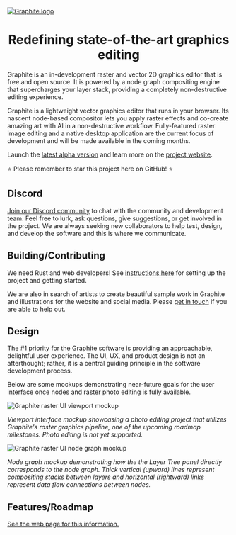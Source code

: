 <a href="https://graphite.rs/">
<picture>
<source media="(prefers-color-scheme: dark)" srcset="https://static.graphite.rs/readme/graphite-readme-logo-dark-theme.svg">
<source media="(prefers-color-scheme: light)" srcset="https://static.graphite.rs/readme/graphite-readme-logo-light-theme.svg">
<img alt="Graphite logo" src="https://static.graphite.rs/readme/graphite-readme-logo-dark-theme.svg">
</picture>
</a>

<h1 align="center">Redefining state-of-the-art graphics editing</h1>

Graphite is an in-development raster and vector 2D graphics editor that is free and open source. It is powered by a node graph compositing engine that supercharges your layer stack, providing a completely non-destructive editing experience.

Graphite is a lightweight vector graphics editor that runs in your browser. Its nascent node-based compositor lets you apply raster effects and co-create amazing art with AI in a non-destructive workflow. Fully-featured raster image editing and a native desktop application are the current focus of development and will be made available in the coming months.

Launch the [latest alpha version](https://editor.graphite.rs) and learn more on the [project website](https://graphite.rs/).

⭐ Please remember to star this project here on GitHub! ⭐

## Discord

[Join our Discord community](https://discord.graphite.rs) to chat with the community and development team. Feel free to lurk, ask questions, give suggestions, or get involved in the project. We are always seeking new collaborators to help test, design, and develop the software and this is where we communicate.

## Building/Contributing

We need Rust and web developers! See [instructions here](https://graphite.rs/contribute/) for setting up the project and getting started.

We are also in search of artists to create beautiful sample work in Graphite and illustrations for the website and social media. Please [get in touch](https://graphite.rs/contact/) if you are able to help out.

## Design

The #1 priority for the Graphite software is providing an approachable, delightful user experience. The UI, UX, and product design is not an afterthought; rather, it is a central guiding principle in the software development process.

Below are some mockups demonstrating near-future goals for the user interface once nodes and raster photo editing is fully available.

![Graphite raster UI viewport mockup](https://static.graphite.rs/content/index/gui-mockup-viewport__2.png)

_Viewport interface mockup showcasing a photo editing project that utilizes Graphite's raster graphics pipeline, one of the upcoming roadmap milestones. Photo editing is not yet supported._

![Graphite raster UI node graph mockup](https://static.graphite.rs/content/index/gui-mockup-nodes__2.png)

_Node graph mockup demonstrating how the the Layer Tree panel directly corresponds to the node graph. Thick vertical (upward) lines represent compositing stacks between layers and horizontal (rightward) links represent data flow connections between nodes._

## Features/Roadmap

[See the web page for this information.](https://graphite.rs/features/)
